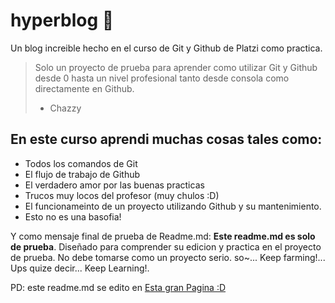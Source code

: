 # hyperblog 🤖
Un blog increible hecho en el curso de Git y Github de Platzi como practica.
> Solo un proyecto de prueba para aprender como utilizar Git y Github desde 0 hasta un nivel profesional tanto desde consola como directamente en Github.
> - Chazzy

## En este curso aprendi muchas cosas tales como:
* Todos los comandos de Git
* El flujo de trabajo de Github
* El verdadero amor por las buenas practicas
* Trucos muy locos del profesor (muy chulos :D)
* El funcionameinto de un proyecto utilizando Github y su mantenimiento.
* Esto no es una basofia!

Y como mensaje final de prueba de Readme.md: **Este readme.md es solo de prueba**. Diseñado para comprender su edicion y practica en el proyecto de prueba. No debe tomarse como un proyecto serio. so~... Keep farming!... Ups quize decir... Keep Learning!.

PD: este readme.md se edito en [Esta gran Pagina :D](http://https://pandao.github.io/editor.md/en.html "Esta gran Pagina :D")